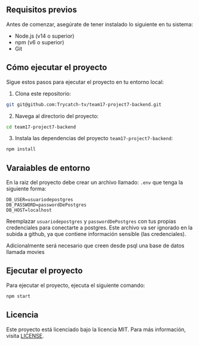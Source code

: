 ## Requisitos previos

Antes de comenzar, asegúrate de tener instalado lo siguiente en tu sistema:

- Node.js (v14 o superior)
- npm (v6 o superior)
- Git


## Cómo ejecutar el proyecto

Sigue estos pasos para ejecutar el proyecto en tu entorno local:

1. Clona este repositorio:

```bash
git git@github.com:Trycatch-tv/team17-project7-backend.git

```
2. Navega al directorio del proyecto:

```bash
cd team17-project7-backend
```

3. Instala las dependencias del proyecto `team17-project7-backend`:

```bash
npm install
```

## Varaiables de entorno

En la raiz del proyecto debe crear un archivo llamado: `.env` que tenga la siguiente forma:

```env
DB_USER=usuariodepostgres
DB_PASSWORD=passwordDePostgres
DB_HOST=localhost
```

Reemplazar `usuariodepostgres` y `passwordDePostgres` con tus propias credenciales para conectarte a postgres. Este archivo va ser ignorado en la subida a github, ya que contiene información sensible (las credenciales).

Adicionalmente será necesario que creen desde psql una base de datos llamada movies


## Ejecutar el proyecto

Para ejecutar el proyecto, ejecuta el siguiente comando:

```bash
npm start
```



## Licencia 

Este proyecto está licenciado bajo la licencia MIT. Para más información, visita [LICENSE](LICENSE).
